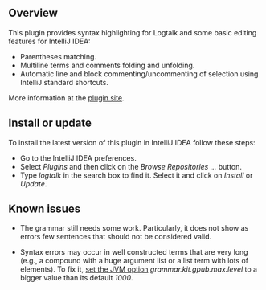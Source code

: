 Overview
--------

This plugin provides syntax highlighting for Logtalk and some basic editing
features for IntelliJ IDEA:

- Parentheses matching.
- Multiline terms and comments folding and unfolding.
- Automatic line and block commenting/uncommenting of selection using IntelliJ standard shortcuts.

More information at the [plugin site](https://plugins.jetbrains.com/idea/plugin/9425-logtalk/).


Install or update
-----------------

To install the latest version of this plugin in IntelliJ IDEA follow these steps:

- Go to the IntelliJ IDEA preferences.
- Select *Plugins* and then click on the *Browse Repositories ...* button.
- Type *logtalk* in the search box to find it. Select it and click on *Install* or *Update*.


Known issues
------------

- The grammar still needs some work. Particularly, it does not show as errors
few sentences that should not be considered valid.

- Syntax errors may occur in well constructed terms that are very long 
(e.g., a compound with a huge argument list or a list term with lots of elements).
To fix it, [set the JVM option](https://intellij-support.jetbrains.com/hc/en-us/articles/206544869-Configuring-JVM-options-and-platform-properties) _grammar.kit.gpub.max.level_ to a bigger value than its default _1000_.
